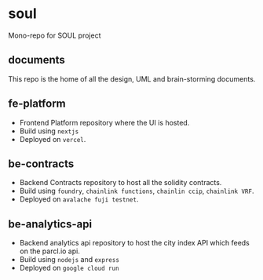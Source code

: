 # soul

Mono-repo for SOUL project

## documents
This repo is the home of all the design, UML and brain-storming documents.

## fe-platform

- Frontend Platform repository where the UI is hosted.
- Build using `nextjs`
- Deployed on `vercel`.

## be-contracts

- Backend Contracts repository to host all the solidity contracts.
- Build using `foundry`, `chainlink functions`, `chainlin ccip`, `chainlink VRF`.
- Deployed on `avalache fuji testnet`.

## be-analytics-api

- Backend analytics api repository to host the city index API which feeds on the parcl.io api.
- Build using `nodejs` and `express`
- Deployed on `google cloud run`
